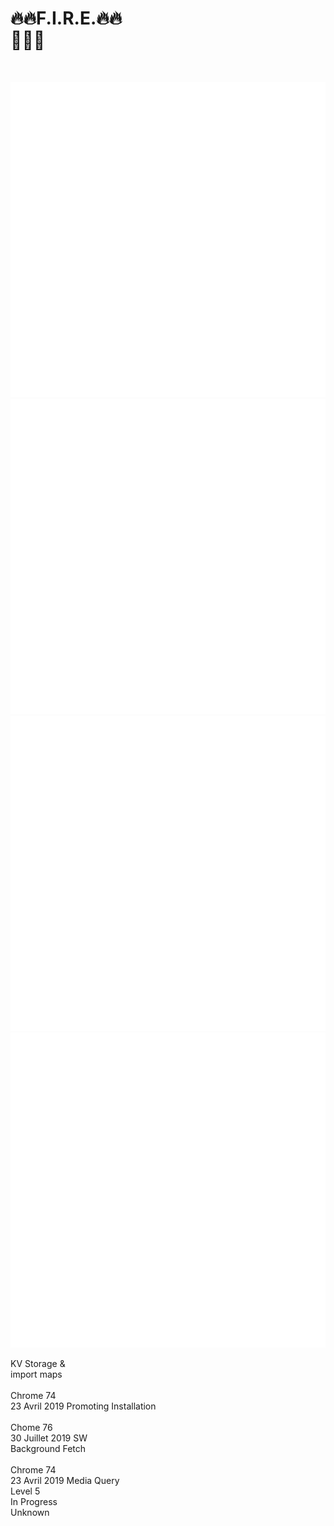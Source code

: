 <!-- .slide: class="flex-row" -->

# 🔥🔥F.I.R.E.🔥🔥<br>🤘😜🤘

<br>

![red w-300](./assets/images/performante_icon.png)
![green w-300](./assets/images/integrated_icon.png)
![blue w-300](./assets/images/fiable_icon.png)
![purple w-300](./assets/images/engaging_icon.png)

<p>
<span class="center">KV Storage &<br>import maps<br><br>Chrome 74<br>23 Avril 2019</span>
<span class="center">Promoting Installation<br><br>Chome 76<br>30 Juillet 2019</span>
<span class="center">SW<br>Background Fetch<br><br>Chrome 74<br>23 Avril 2019</span>
<span class="center">Media Query<br>Level 5<br>In Progress<br>Unknown</span>
</p>
